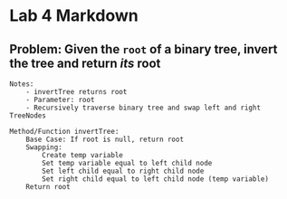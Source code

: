 # Lab 4 Markdown 

## Problem: Given the `root` of a binary tree, invert the tree and return *its* root


```
Notes:
    - invertTree returns root
    - Parameter: root
    - Recursively traverse binary tree and swap left and right TreeNodes

Method/Function invertTree:
    Base Case: If root is null, return root
    Swapping:
        Create temp variable
        Set temp variable equal to left child node
        Set left child equal to right child node
        Set right child equal to left child node (temp variable)
    Return root
```